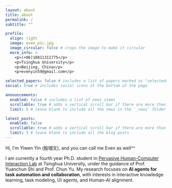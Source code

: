 ```yaml
---
layout: about
title: about
permalink: /
subtitle: ""

profile:
  align: right
  image: even_pic.jpg
  image_circular: false # crops the image to make it circular
  more_info: >
    <p>(+86)18811311775</p>
    <p>Tsinghua University</p>
    <p>Beijing, China</p>
    <p>evenyin59@gmail.com</p>

selected_papers: false # includes a list of papers marked as "selected={true}"
social: true # includes social icons at the bottom of the page

announcements:
  enabled: false # includes a list of news items
  scrollable: true # adds a vertical scroll bar if there are more than 3 news items
  limit: 5 # leave blank to include all the news in the `_news` folder

latest_posts:
  enabled: false
  scrollable: true # adds a vertical scroll bar if there are more than 3 new posts items
  limit: 3 # leave blank to include all the blog posts
---
```


Hi, I'm Yiwen Yin (殷翊文), and you can call me Even as well^^

I am currently a fourth year Ph.D. student in [Pervasive Human-Computer Interaction Lab](https://pi.cs.tsinghua.edu.cn/) at Tsinghua University, under the guidance of Prof. Yuanchun Shi and Prof. Chun Yu. My research focuses on **AI agents for task automation and collaboration**, with interests in interactive knowledge learning, task modeling, UI agents, and Human-AI alignment.
